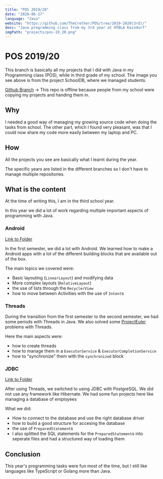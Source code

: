 ```yaml
---
title: "POS 2019/20"
date: "2020-06-17"
language: "Java"
website: "https://github.com/TheCrether/POS/tree/2019-2020(3rd)/"
desc: "Java programming class from my 3rd year at HTBLA Kaindorf"
imgPath: "projects/pos-19_20.png"
---
```


# POS 2019/20

This branch is basically all my projects that I did with Java in my Programming class (POS), while in third grade of my school.
The image you see above is from the project SchoolDB, where we managed students.

[Github Branch][1] -> This repo is offline because people from my school were copying my projects and handing them in.

## Why

I needed a good way of managing my growing source code when doing the tasks from school.
The other part, which I found very pleasant, was that I could now share my code more easily between my laptop and PC.

## How

All the projects you see are basically what I learnt during the year.

The specific years are listed in the different branches so I don't have to manage multiple repositories.

## What is the content

At the time of writing this, I am in the third school year.

In this year we did a lot of work regarding multiple important aspects of programming with Java.

### Android

[Link to Folder][2]

In the first semester, we did a lot with Android.
We learned how to make a Android apps with a lot of the different building blocks that are available out of the box.

The main topics we covered were:

- Basic layouting (`LinearLayout`) and modifying data
- More complex layouts (`RelativeLayout`)
- the use of lists through the `RecyclerView`
- how to move between Activities with the use of `Intent`s

### Threads

During the transition from the first semester to the second semester, we had some periods with Threads in Java.
We also solved some [ProjectEuler][4] problems with Threads.

Here the main aspects were:

- how to create threads
- how to manage them in a `ExecutorService` & `ExecutorCompletionService`
- how to "synchronize" them with the `synchronized` block

### JDBC

[Link to Folder][3]

After using Threads, we switched to using JDBC with PostgreSQL. We did not use any framework like Hibernate.
We had some fun projects here like managing a database of employees

What we did:

- How to connect to the database and use the right database driver
- how to build a good structure for accesing the database
- the use of `PreparedStatement`s
- I also splitted the SQL statements for the `PreparedStatement`s into seperate files and had a structured way of loading them

## Conclusion

This year's programming tasks were fun most of the time, but I still like languages like TypeScript or Golang more than Java.

[1]: https://github.com/TheCrether/POS/tree/2019-2020(3rd)/
[2]: https://github.com/TheCrether/POS/tree/2019-2020(3rd)/Android
[3]: https://github.com/TheCrether/POS/tree/2019-2020(3rd)/jdbc
[4]: https://projecteuler.net
